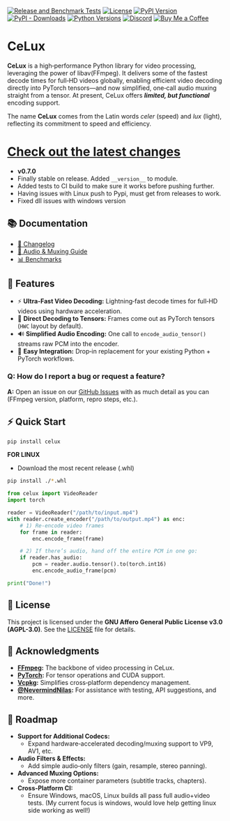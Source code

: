 [![Release and Benchmark Tests](https://github.com/Trentonom0r3/CeLux/actions/workflows/createRelease.yaml/badge.svg)](https://github.com/Trentonom0r3/CeLux/actions/workflows/createRelease.yaml)
[![License](https://img.shields.io/badge/license-AGPL%203.0-blue.svg)](https://github.com/Trentonom0r3/CeLux/blob/master/LICENSE)
[![PyPI Version](https://img.shields.io/pypi/v/celux)](https://pypi.org/project/celux/)
[![PyPI - Downloads](https://img.shields.io/pypi/dm/celux)](https://pypi.org/project/celux/)
[![Python Versions](https://img.shields.io/pypi/pyversions/celux)](https://pypi.org/project/celux/)
[![Discord](https://img.shields.io/discord/1041502781808328704.svg?label=Join%20Us%20on%20Discord&logo=discord&colorB=7289da)](https://discord.gg/hFSHjGyp4p)
[![Buy Me a Coffee](https://img.shields.io/badge/Buy%20Me%20a%20Coffee-coff.ee%2Fspigonvidsu-yellow.svg?logo=buy-me-a-coffee&logoColor=white)](https://coff.ee/spigonvidsu)

# CeLux

**CeLux** is a high‑performance Python library for video processing, leveraging the power of libav(FFmpeg). It delivers some of the fastest decode times for full‑HD videos globally, enabling efficient video decoding directly into PyTorch tensors—and now simplified, one‑call audio muxing straight from a tensor. At present, CeLux offers ***limited, but functional*** encoding support.

The name **CeLux** comes from the Latin words _celer_ (speed) and _lux_ (light), reflecting its commitment to speed and efficiency.


# [Check out the latest changes](https://github.com/Trentonom0r3/CeLux/blob/master/docs/CHANGELOG.md#version-070)
- **v0.7.0**
- Finally stable on release. Added `__version__` to module. 
- Added tests to CI build to make sure it works before pushing further. 
- Having issues with Linux push to Pypi, must get from releases to work.
- Fixed dll issues with windows version

## 📚 Documentation

- [📝 Changelog](https://github.com/Trentonom0r3/CeLux/blob/master/docs/CHANGELOG.md)
- [🍎 Audio & Muxing Guide](https://github.com/Trentonom0r3/CeLux/blob/master/docs/FAQ.md#audio)
- [📊 Benchmarks](https://github.com/NevermindNilas/python-decoders-benchmarks/blob/main/1280x720_diagram.png)


## 🚀 Features

- ⚡ **Ultra‑Fast Video Decoding:** Lightning‑fast decode times for full‑HD videos using hardware acceleration.
- 🔗 **Direct Decoding to Tensors:** Frames come out as PyTorch tensors (`HWC` layout by default).
- 🔊 **Simplified Audio Encoding:** One call to `encode_audio_tensor()` streams raw PCM into the encoder.
- 🔄 **Easy Integration:** Drop‑in replacement for your existing Python + PyTorch workflows.

### Q: How do I report a bug or request a feature?

**A:** Open an issue on our [GitHub Issues](https://github.com/Trentonom0r3/celux/issues) with as much detail as you can (FFmpeg version, platform, repro steps, etc.).


## ⚡ Quick Start

```bash
pip install celux
```

**FOR LINUX**
- Download the most recent release (.whl)

```bash
pip install ./*.whl
```

```python
from celux import VideoReader
import torch

reader = VideoReader("/path/to/input.mp4")
with reader.create_encoder("/path/to/output.mp4") as enc:
    # 1) Re‑encode video frames
    for frame in reader:
        enc.encode_frame(frame)

    # 2) If there’s audio, hand off the entire PCM in one go:
    if reader.has_audio:
        pcm = reader.audio.tensor().to(torch.int16)
        enc.encode_audio_frame(pcm)

print("Done!")
```

## 📄 License

This project is licensed under the **GNU Affero General Public License v3.0 (AGPL-3.0)**. See the [LICENSE](LICENSE) file for details.

## 🙏 Acknowledgments

- **[FFmpeg](https://ffmpeg.org/):** The backbone of video processing in CeLux.
- **[PyTorch](https://pytorch.org/):** For tensor operations and CUDA support.
- **[Vcpkg](https://github.com/microsoft/vcpkg):** Simplifies cross‑platform dependency management.
- **[@NevermindNilas](https://github.com/NevermindNilas):** For assistance with testing, API suggestions, and more.

## 🚤 Roadmap

- **Support for Additional Codecs:**  
  - Expand hardware‑accelerated decoding/muxing support to VP9, AV1, etc.  
- **Audio Filters & Effects:**  
  - Add simple audio‑only filters (gain, resample, stereo panning).  
- **Advanced Muxing Options:**  
  - Expose more container parameters (subtitle tracks, chapters).  
- **Cross‑Platform CI:**  
  - Ensure Windows, macOS, Linux builds all pass full audio+video tests.
    (My current focus is windows, would love help getting linux side working as well!)
